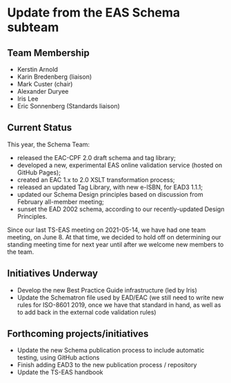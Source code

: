 # Update from the EAS Schema subteam

## Team Membership

- Kerstin Arnold
- Karin Bredenberg (liaison)
- Mark Custer (chair)
- Alexander Duryee
- Iris Lee
- Eric Sonnenberg (Standards liaison)

## Current Status

This year, the Schema Team:

- released the EAC-CPF 2.0 draft schema and tag library;
- developed a new, experimental EAS online validation service (hosted on GitHub Pages);
- created an EAC 1.x to 2.0 XSLT transformation process;
- released an updated Tag Library, with new e-ISBN, for EAD3 1.1.1;
- updated our Schema Design principles based on discussion from February all-member meeting;
- sunset the EAD 2002 schema, according to our recently-updated Design Principles.

Since our last TS-EAS meeting on 2021-05-14, we have had one team meeting, on June 8. At that time, we decided to hold off on determining our standing meeting time for next year until after we welcome new members to the team.

## Initiatives Underway

- Develop the new Best Practice Guide infrastructure (led by Iris)
- Update the Schematron file used by EAD/EAC (we still need to write new rules for ISO-8601 2019, once we have that standard in hand, as well as to add back in the external code validation rules)


## Forthcoming projects/initiatives

- Update the new Schema publication process to include automatic testing, using GitHub actions
- Finish adding EAD3 to the new publication process / repository
- Update the TS-EAS handbook
